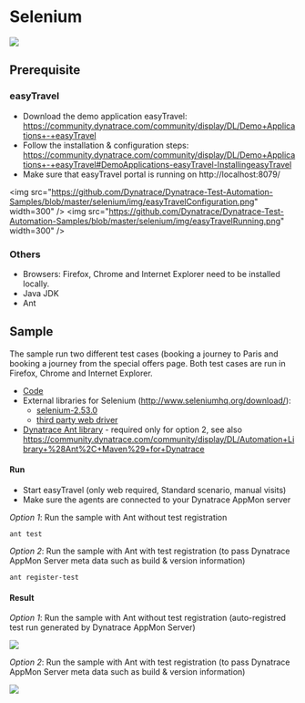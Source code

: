 # Selenium

<img src="https://github.com/Dynatrace/Dynatrace-Test-Automation-Samples/blob/master/selenium/img/selenium.png" />

## Prerequisite

### easyTravel

* Download the demo application easyTravel: https://community.dynatrace.com/community/display/DL/Demo+Applications+-+easyTravel
* Follow the installation & configuration steps: https://community.dynatrace.com/community/display/DL/Demo+Applications+-+easyTravel#DemoApplications-easyTravel-InstallingeasyTravel
* Make sure that easyTravel portal is running on http://localhost:8079/ 

<img src="https://github.com/Dynatrace/Dynatrace-Test-Automation-Samples/blob/master/selenium/img/easyTravelConfiguration.png" width=300" /> <img src="https://github.com/Dynatrace/Dynatrace-Test-Automation-Samples/blob/master/selenium/img/easyTravelRunning.png" width=300" />

### Others

* Browsers: Firefox, Chrome and Internet Explorer need to be installed locally.
* Java JDK
* Ant

## Sample

The sample run two different test cases (booking a journey to Paris and booking a journey from the special offers page. Both test cases are run in Firefox, Chrome and Internet Explorer.

* [Code](./code/)
* External libraries for Selenium (http://www.seleniumhq.org/download/):
  * [selenium-2.53.0](./code/lib/selenium-2.53.0) 
  * [third party web driver](./code/lib/driver)
* [Dynatrace Ant library](./code/lib/dynaTrace) - required only for option 2, see also https://community.dynatrace.com/community/display/DL/Automation+Library+%28Ant%2C+Maven%29+for+Dynatrace
 
#### Run

* Start easyTravel (only web required, Standard scenario, manual visits)
* Make sure the agents are connected to your Dynatrace AppMon server

*Option 1*: Run the sample with Ant without test registration
```
ant test
```

*Option 2*: Run the sample with Ant with test registration (to pass Dynatrace AppMon Server meta data such as build & version information)
```
ant register-test
```

#### Result

*Option 1*: Run the sample with Ant without test registration (auto-registred test run generated by Dynatrace AppMon Server)

<img src="https://github.com/Dynatrace/Dynatrace-Test-Automation-Samples/blob/master/selenium/img/result_auto-test-run.png" />

*Option 2*: Run the sample with Ant with test registration (to pass Dynatrace AppMon Server meta data such as build & version information)

<img src="https://github.com/Dynatrace/Dynatrace-Test-Automation-Samples/blob/master/selenium/img/result_test-run-registration.png" />
